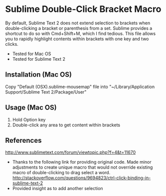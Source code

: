 Sublime Double-Click Bracket Macro
==================================

By default, Sublime Text 2 does not extend selection to brackets when double-clicking a bracket or parenthesis from a set. Sublime provides a shortcut to do so with Cmd+Shift+M, which I find tedious. This file allows you to rapidly highlight contents within brackets with one key and two clicks.

- Tested for Mac OS
- Tested for Sublime Text 2

Installation (Mac OS)
---------------------

Copy "Default (OSX).sublime-mousemap" file into "~/Library/Application Support/Sublime Text 2/Package/User"

Usage (Mac OS)
-----

1. Hold Option key
2. Double-click any area to get content within brackets

References
----------
http://www.sublimetext.com/forum/viewtopic.php?f=4&t=11670
- Thanks to the following link for providing original code. Made minor adjustments to create unique macro that would not override existing macro of double-clicking to drag select a word.
http://stackoverflow.com/questions/9694823/ctrl-click-binding-in-sublime-text-2
- Provided insight as to add another selection
